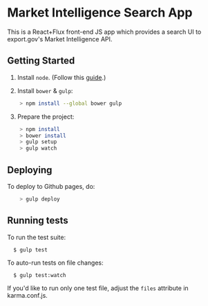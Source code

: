 # Market Intelligence Search App

This is a React+Flux front-end JS app which provides a search UI to export.gov's Market Intelligence API.

## Getting Started

1. Install `node`. (Follow this [guide](https://nodejs.org/en/download/package-manager/).)

2. Install `bower` & `gulp`:
```sh
    > npm install --global bower gulp
```

3. Prepare the project:
```sh
    > npm install
    > bower install
    > gulp setup
    > gulp watch
```

## Deploying

To deploy to Github pages, do:
```sh
    > gulp deploy
```

## Running tests

To run the test suite:

```
  $ gulp test
```

To auto-run tests on file changes:

```
  $ gulp test:watch
```

If you'd like to run only one test file, adjust the `files` attribute in karma.conf.js.
